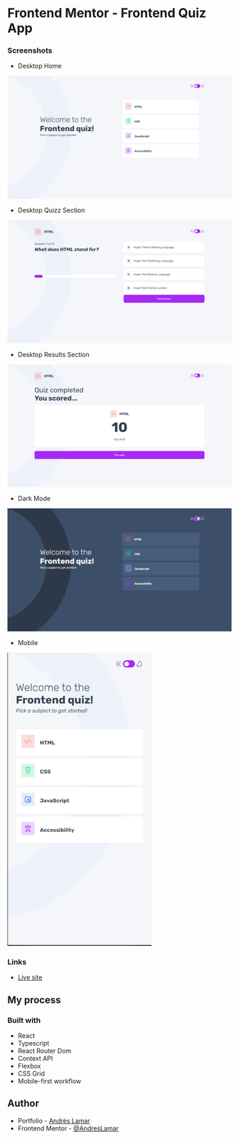 # Frontend Mentor - Frontend Quiz App

### Screenshots

- Desktop Home

![Desktop](./screenshots/Desktop%20Home.png)

- Desktop Quizz Section

![Desktop](./screenshots/Desktop%20Quizz%20section.png)

- Desktop Results Section

![Desktop](./screenshots/Desktop%20Results%20section.png)

- Dark Mode

![Desktop](./screenshots/Dark%20mode.png)

- Mobile

![Mobile](./screenshots/Mobile.png)


### Links

- [Live site](https://frontend-quizzapp.netlify.app/)

## My process

### Built with

- React
- Typescript
- React Router Dom
- Context API
- Flexbox
- CSS Grid
- Mobile-first workflow

## Author

- Portfolio - [Andrés Lamar](https://portfolio-delta-snowy-98.vercel.app/)
- Frontend Mentor - [@AndresLamar](https://www.frontendmentor.io/profile/AndresLamar)
